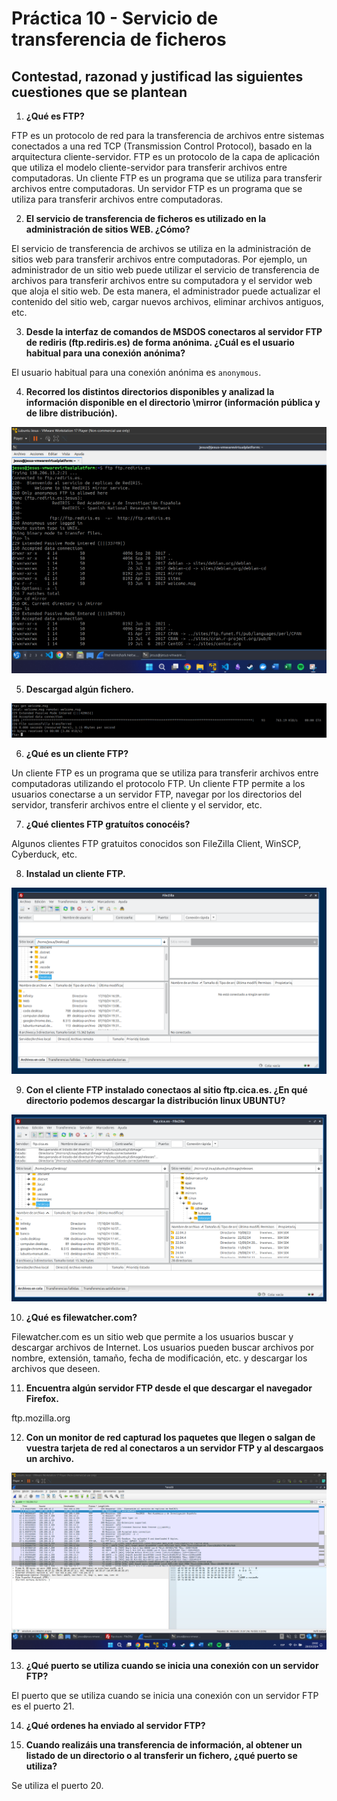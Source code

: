 # Práctica 10 - Servicio de transferencia de ficheros

## Contestad, razonad y justificad las siguientes cuestiones que se plantean

1. **¿Qué es FTP?**

FTP es un protocolo de red para la transferencia de archivos entre sistemas conectados a una red TCP (Transmission Control Protocol), basado en la arquitectura cliente-servidor. FTP es un protocolo de la capa de aplicación que utiliza el modelo cliente-servidor para transferir archivos entre computadoras. Un cliente FTP es un programa que se utiliza para transferir archivos entre computadoras. Un servidor FTP es un programa que se utiliza para transferir archivos entre computadoras.

2. **El servicio de transferencia de ficheros es utilizado en la administración de sitios WEB. ¿Cómo?**

El servicio de transferencia de archivos se utiliza en la administración de sitios web para transferir archivos entre computadoras. Por ejemplo, un administrador de un sitio web puede utilizar el servicio de transferencia de archivos para transferir archivos entre su computadora y el servidor web que aloja el sitio web. De esta manera, el administrador puede actualizar el contenido del sitio web, cargar nuevos archivos, eliminar archivos antiguos, etc.

3. **Desde la interfaz de comandos de MSDOS conectaros al servidor FTP de rediris (ftp.rediris.es) de forma anónima. ¿Cuál es el usuario habitual para una conexión anónima?**

El usuario habitual para una conexión anónima es `anonymous`.

4. **Recorred los distintos directorios disponibles y analizad la información disponible en el directorio \mirror (información pública y de libre distribución).**

![alt text](image.png)

5. **Descargad algún fichero.**

![alt text](image-1.png)

6. **¿Qué es un cliente FTP?**

Un cliente FTP es un programa que se utiliza para transferir archivos entre computadoras utilizando el protocolo FTP. Un cliente FTP permite a los usuarios conectarse a un servidor FTP, navegar por los directorios del servidor, transferir archivos entre el cliente y el servidor, etc.

7. **¿Qué clientes FTP gratuítos conocéis?**

Algunos clientes FTP gratuitos conocidos son FileZilla Client, WinSCP, Cyberduck, etc.

8. **Instalad un cliente FTP.**

![alt text](image-2.png)

9. **Con el cliente FTP instalado conectaos al sitio ftp.cica.es. ¿En qué directorio podemos descargar la distribución linux UBUNTU?**

![alt text](image-4.png)

10. **¿Qué es filewatcher.com?**

Filewatcher.com es un sitio web que permite a los usuarios buscar y descargar archivos de Internet. Los usuarios pueden buscar archivos por nombre, extensión, tamaño, fecha de modificación, etc. y descargar los archivos que deseen.

11. **Encuentra algún servidor FTP desde el que descargar el navegador Firefox.**

ftp.mozilla.org

12. **Con un monitor de red capturad los paquetes que llegen o salgan de vuestra tarjeta de red al conectaros a un servidor FTP y al descargaos un archivo.**

![alt text](image-5.png)

13. **¿Qué puerto se utiliza cuando se inicia una conexión con un servidor FTP?**

El puerto que se utiliza cuando se inicia una conexión con un servidor FTP es el puerto 21.

14. **¿Qué ordenes ha enviado al servidor FTP?**



15. **Cuando realizáis una transferencia de información, al obtener un listado de un directorio o al transferir un fichero, ¿qué puerto se utiliza?**

Se utiliza el puerto 20.
